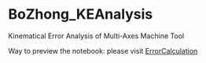# BoZhong_KEAnalysis
Kinematical Error Analysis of Multi-Axes Machine Tool

Way to preview the notebook:
please visit [ErrorCalculation](https://nbviewer.org/github/fly-pigTH/BoZhong_KEAnalysis/blob/main/a.ipynb)
